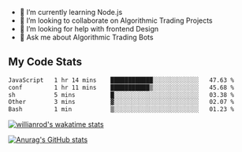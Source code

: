 
- 🌱 I’m currently learning Node.js
- 👯 I’m looking to collaborate on Algorithmic Trading Projects
- 🤔 I’m looking for help with frontend Design
- 💬 Ask me about Algorithmic Trading Bots 

## My Code Stats

<!--START_SECTION:waka-->

```txt
JavaScript   1 hr 14 mins    ████████████░░░░░░░░░░░░░   47.63 %
conf         1 hr 11 mins    ███████████▒░░░░░░░░░░░░░   45.68 %
sh           5 mins          █░░░░░░░░░░░░░░░░░░░░░░░░   03.38 %
Other        3 mins          ▓░░░░░░░░░░░░░░░░░░░░░░░░   02.07 %
Bash         1 min           ▒░░░░░░░░░░░░░░░░░░░░░░░░   01.23 %
```

<!--END_SECTION:waka-->

[![willianrod's wakatime stats](https://github-readme-stats.vercel.app/api/wakatime?username=holdandup&layout=compact&theme=react&custom_title=Wakatime%20All%20Time%20Stats&langs_count=8)](https://github.com/anuraghazra/github-readme-stats)

[![Anurag's GitHub stats](https://github-readme-stats.vercel.app/api?username=Kevinbarrero)](https://github.com/anuraghazra/github-readme-stats)




